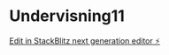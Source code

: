 # Undervisning11

[Edit in StackBlitz next generation editor ⚡️](https://stackblitz.com/~/github.com/ole-jonas/Undervisning11)